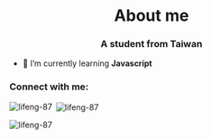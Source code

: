 <h1 align="center">About me</h1>
<h3 align="center">A student from Taiwan</h3>

- 🌱 I’m currently learning **Javascript**

<h3 align="left">Connect with me:</h3>
<p align="left">
</p>

<p><img align="left" src="https://github-readme-stats.vercel.app/api/top-langs?username=lifeng-87&show_icons=true&locale=en&layout=compact" alt="lifeng-87" /></p>

<p>&nbsp;<img align="center" src="https://github-readme-stats.vercel.app/api?username=lifeng-87&show_icons=true&locale=en" alt="lifeng-87" /></p>

<p><img align="center" src="https://github-readme-streak-stats.herokuapp.com/?user=lifeng-87&" alt="lifeng-87" /></p>

